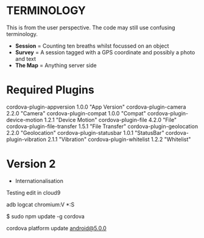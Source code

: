 
TERMINOLOGY
===========

This is from the user perspective. The code may still use confusing terminology.

* __Session__ = Counting ten breaths whilst focussed on an object
* __Survey__ = A session tagged with a GPS coordinate and possibly a photo and text
* __The Map__ = Anything server side

Required Plugins
================

cordova-plugin-appversion 1.0.0 "App Version"
cordova-plugin-camera 2.2.0 "Camera"
cordova-plugin-compat 1.0.0 "Compat"
cordova-plugin-device-motion 1.2.1 "Device Motion"
cordova-plugin-file 4.2.0 "File"
cordova-plugin-file-transfer 1.5.1 "File Transfer"
cordova-plugin-geolocation 2.2.0 "Geolocation"
cordova-plugin-statusbar 1.0.1 "StatusBar"
cordova-plugin-vibration 2.1.1 "Vibration"
cordova-plugin-whitelist 1.2.2 "Whitelist"

Version 2
=========

* Internationalisation 

Testing edit in cloud9

adb logcat chromium:V *:S

$ sudo npm update -g cordova

cordova platform update android@5.0.0